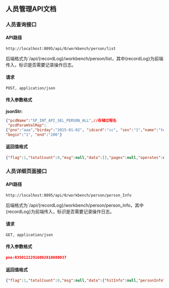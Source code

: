 ## 人员管理API文档

### 人员查询接口

#### API路径

```http
http://localhost:8095/api/0/workbench/person/list
```

后端格式为`/api/{recordLog}/workbench/person/list，其中{recordLog}为前端传入，标识是否需要记录操作日志。

#### 请求

```
POST, application/json
```

#### 传入参数格式
**jsonStr:**
```json
{"pcdName":"SP_INT_API_SEL_PERSON_ALL",//存储过程名
 "pcdParamValMap":
{"pno":"aaa","birday":"2015-01-02", "idcard":"cc", "sex":"1","name":"tet","place":"350200000000"},
"begin":"1", "end":"200"}
```

#### 返回值格式

```json
{"flag":1,"totalCount":0,"msg":null,"data":[],"pages":null,"operates":null}
```


### 人员详细页面接口

#### API路径

```http
http://localhost:8095/api/0/workbench/person/person_Info
```

后端格式为`/api/{recordLog}/workbench/person/person_Info，其中{recordLog}为前端传入，标识是否需要记录操作日志。

#### 请求

```
GET, application/json
```

#### 传入参数格式
```json
pno:R3501222916002010080037
```

#### 返回值格式

```json
{"flag":1,"totalCount":0,"msg":null,"data":{"hitInfo":null,"personInfo":null},"pages":null,"operates":null}
```


